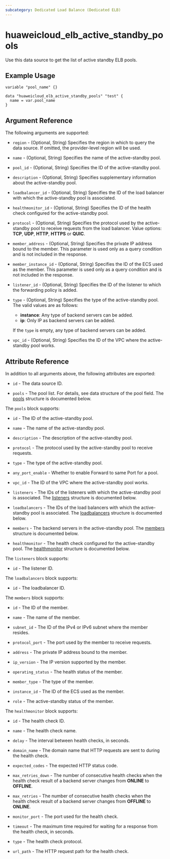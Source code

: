```yaml
---
subcategory: Dedicated Load Balance (Dedicated ELB)
---
```


# huaweicloud_elb_active_standby_pools

Use this data source to get the list of active standby ELB pools.

## Example Usage

```hcl
variable "pool_name" {}

data "huaweicloud_elb_active_standby_pools" "test" {
  name = var.pool_name
}
```

## Argument Reference

The following arguments are supported:

* `region` - (Optional, String) Specifies the region in which to query the data source.
  If omitted, the provider-level region will be used.

* `name` - (Optional, String) Specifies the name of the active-standby pool.

* `pool_id` - (Optional, String) Specifies the ID of the active-standby pool.

* `description` - (Optional, String) Specifies supplementary information about the active-standby pool.

* `loadbalancer_id` - (Optional, String) Specifies the ID of the load balancer with which the active-standby pool is
  associated.

* `healthmonitor_id` - (Optional, String) Specifies the ID of the health check configured for the active-standby pool.

* `protocol` - (Optional, String) Specifies the protocol used by the active-standby pool to receive requests from the
  load balancer. Value options: **TCP**, **UDP**, **HTTP**, **HTTPS** or **QUIC**.

* `member_address` - (Optional, String) Specifies the private IP address bound to the member. This parameter is used
  only as a query condition and is not included in the response.

* `member_instance_id` - (Optional, String) Specifies the ID of the ECS used as the member. This parameter is used only
  as a query condition and is not included in the response.

* `listener_id` - (Optional, String) Specifies the ID of the listener to which the forwarding policy is added.

* `type` - (Optional, String) Specifies the type of the active-standby pool.
  The valid values are as follows:
  + **instance**: Any type of backend servers can be added.
  + **ip**: Only IP as backend servers can be added.

  If the `type` is empty, any type of backend servers can be added.

* `vpc_id` - (Optional, String) Specifies the ID of the VPC where the active-standby pool works.

## Attribute Reference

In addition to all arguments above, the following attributes are exported:

* `id` - The data source ID.

* `pools` - The pool list. For details, see data structure of the pool field.
  The [pools](#elb_pools) structure is documented below.

<a name="elb_pools"></a>
The `pools` block supports:

* `id` - The ID of the active-standby pool.

* `name` - The name of the active-standby pool.

* `description` - The description of the active-standby pool.

* `protocol` - The protocol used by the active-standby pool to receive requests.

* `type` - The type of the active-standby pool.

* `any_port_enable` - Whether to enable Forward to same Port for a pool.

* `vpc_id` - The ID of the VPC where the active-standby pool works.

* `listeners` - The IDs of the listeners with which the active-standby pool is associated.
  The [listeners](#elb_listeners) structure is documented below.

* `loadbalancers` - The IDs of the load balancers with which the active-standby pool is associated.
  The [loadbalancers](#elb_loadbalancers) structure is documented below.

* `members` - The backend servers in the active-standby pool.
  The [members](#elb_members) structure is documented below.

* `healthmonitor` - The health check configured for the active-standby pool.
  The [healthmonitor](#elb_healthmonitor) structure is documented below.

<a name="elb_listeners"></a>
The `listeners` block supports:

* `id` - The listener ID.

<a name="elb_loadbalancers"></a>
The `loadbalancers` block supports:

* `id` - The loadbalancer ID.

<a name="elb_members"></a>
The `members` block supports:

* `id` - The ID of the member.

* `name` - The name of the member.

* `subnet_id` - The ID of the IPv4 or IPv6 subnet where the member resides.

* `protocol_port` - The port used by the member to receive requests.

* `address` - The private IP address bound to the member.

* `ip_version` - The IP version supported by the member.

* `operating_status` - The health status of the member.

* `member_type` - The type of the member.

* `instance_id` - The ID of the ECS used as the member.

* `role` - The active-standby status of the member.

<a name="elb_healthmonitor"></a>
The `healthmonitor` block supports:

* `id` - The health check ID.

* `name` - The health check name.

* `delay` - The interval between health checks, in seconds.

* `domain_name` - The domain name that HTTP requests are sent to during the health check.

* `expected_codes` - The expected HTTP status code.

* `max_retries_down` - The number of consecutive health checks when the health check result of a backend server changes
  from **ONLINE** to **OFFLINE**.

* `max_retries` - The number of consecutive health checks when the health check result of a backend server changes from
  **OFFLINE** to **ONLINE**.

* `monitor_port` - The port used for the health check.

* `timeout` - The maximum time required for waiting for a response from the health check, in seconds.

* `type` - The health check protocol.

* `url_path` - The HTTP request path for the health check.
